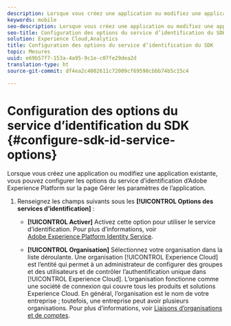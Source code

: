 ```yaml
---
description: Lorsque vous créez une application ou modifiez une application existante, vous pouvez configurer les options du service d’identification d’Adobe Experience Platform sur la page Gérer les paramètres de l’application.
keywords: mobile
seo-description: Lorsque vous créez une application ou modifiez une application existante, vous pouvez configurer les options du service d’identification d’Adobe Experience Platform sur la page Gérer les paramètres de l’application.
seo-title: Configuration des options du service d’identification du SDK
solution: Experience Cloud,Analytics
title: Configuration des options du service d’identification du SDK
topic: Mesures
uuid: e69b57f7-153a-4a95-9c1e-c07fe29dea2d
translation-type: ht
source-git-commit: df4ea2c4002611c72009cf69598cbbb74b5c15c4

---
```



# Configuration des options du service d’identification du SDK {#configure-sdk-id-service-options}

Lorsque vous créez une application ou modifiez une application existante, vous pouvez configurer les options du service d’identification d’Adobe Experience Platform sur la page Gérer les paramètres de l’application.

1. Renseignez les champs suivants sous les **[!UICONTROL Options des services d’identification]** :

   * **[!UICONTROL Activer]**
Activez cette option pour utiliser le service d’identification. Pour plus d’informations, voir [Adobe Experience Platform Identity Service](https://marketing.adobe.com/resources/help/fr_FR/mcvid/).<!-- REKHA - don't know where this content has been migrated to. -->

   * **[!UICONTROL Organisation]**
Sélectionnez votre organisation dans la liste déroulante. 
Une organisation [!UICONTROL Experience Cloud] est l’entité qui permet à un administrateur de configurer des groupes et des utilisateurs et de contrôler l’authentification unique dans [!UICONTROL Experience Cloud]. L’organisation fonctionne comme une société de connexion qui couvre tous les produits et solutions Experience Cloud. En général, l’organisation est le nom de votre entreprise ; toutefois, une entreprise peut avoir plusieurs organisations. Pour plus d’informations, voir [Liaisons d’organisations et de comptes](https://docs.adobe.com/content/help/fr-FR/core-services/interface/manage-users-and-products/organizations.html).